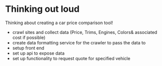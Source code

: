 # Thinking out loud

Thinking about creating a car price comparison tool!

- crawl sites and collect data (Price, Trims, Engines, Colors& associated cost if possible)
- create data formatting service for the crawler to pass the data to
- setup front end
- set up api to expose data
- set up functionality to request quote for specified vehicle 
